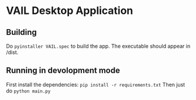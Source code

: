 # VAIL Desktop Application

## Building
Do `pyinstaller VAIL.spec` to build the app. The executable should appear in /dist.

## Running in devolopment mode
First install the dependencies:
`pip install -r requirements.txt`
Then just do `python main.py`
